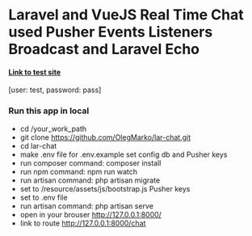 # Laravel and VueJS Real Time Chat used Pusher Events Listeners Broadcast and Laravel Echo

#### [Link to test site](https://f-todo-list.herokuapp.com/)
[user: test, password: pass]

### Run this app in local
  - cd /your_work_path
  - git clone https://github.com/OlegMarko/lar-chat.git
  - cd lar-chat
  - make .env file for .env.example set config db and Pusher keys
  - run composer command: composer install
  - run npm command: npm run watch
  - run artisan command: php artisan migrate
  - set to /resource/assets/js/bootstrap.js Pusher keys
  - set to .env file 
  - run artisan command: php artisan serve
  - open in your brouser http://127.0.0.1:8000/
  - link to route http://127.0.0.1:8000/chat